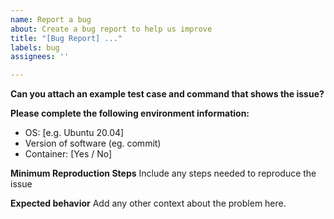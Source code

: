 ```yaml
---
name: Report a bug
about: Create a bug report to help us improve
title: "[Bug Report] ..."
labels: bug
assignees: ''

---
```


**Can you attach an example test case and command that shows the issue?**

**Please complete the following environment information:**
- OS: [e.g. Ubuntu 20.04]
- Version of software (eg. commit)
- Container: [Yes / No]

**Minimum Reproduction Steps**
Include any steps needed to reproduce the issue

**Expected behavior**
Add any other context about the problem here.

